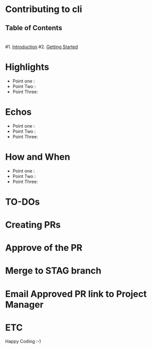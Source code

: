 # Contributing to cli
 ## Table of Contents
 #
 #1. [Introduction](#introduction)
 #2. [Getting Started](#getting-started)

 # Highlights
 
 - Point one : 
 - Point Two :
 - Point Three: 


 # Echos
 
 
 - Point one : 
 - Point Two :
 - Point Three: 

 # How and When 
 

 - Point one : 
 - Point Two :
 - Point Three: 


 # TO-DOs
 


 # Creating PRs
 # Approve of the PR
 # Merge to STAG branch
 # Email Approved PR link to Project Manager
 # ETC

Happy Coding :-)

